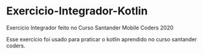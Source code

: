 # Exercicio-Integrador-Kotlin
Exercicio Integrador feito no Curso Santander Mobile Coders 2020

Esse exercicio foi usado para praticar o kotlin aprendido no curso santander coders.
